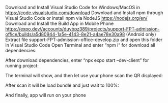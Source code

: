 Download and Install Visual Studio Code for Windows/MacOS in https://code.visualstudio.com/download
Download and Install npm through Visual Studio Code or install npm via NodeJS https://nodejs.org/en/
Download and Install the Build App in Mobile Phone https://expo.dev//accounts/duybpz389/projects/support-FPT-admission-office/builds/a5d80944-1a5e-4143-8e21-a4ae78e30a98 (Android only)
Extract file support-FPT-admission-office-develop.zip and open this folder in Visual Studio Code
Open Terminal and enter “npm i“ for download all dependencies: 

After download dependencies, enter “npx expo start –dev-client” for running project:

The terminal will show, and then let use your phone scan the QR displayed:

After scan it will be load bundle and just wait to 100%:

And finally, app will run on your phone
